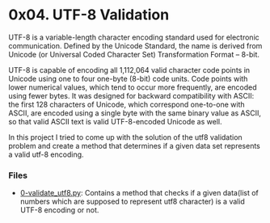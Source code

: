 # 0x04. UTF-8 Validation

UTF-8 is a variable-length character encoding standard used for electronic communication. Defined by the Unicode Standard, the name is derived from Unicode (or Universal Coded Character Set) Transformation Format – 8-bit.

UTF-8 is capable of encoding all 1,112,064 valid character code points in Unicode using one to four one-byte (8-bit) code units. Code points with lower numerical values, which tend to occur more frequently, are encoded using fewer bytes. It was designed for backward compatibility with ASCII: the first 128 characters of Unicode, which correspond one-to-one with ASCII, are encoded using a single byte with the same binary value as ASCII, so that valid ASCII text is valid UTF-8-encoded Unicode as well.

In this project I tried to come up with the solution of the utf8 validation problem and create a method that determines if a given data set represents a valid utf-8 encoding.

### Files

- [0-validate_utf8.py](./0-validate_utf8.py): Contains a method that checks if a given data(list of numbers which are supposed to represent utf8 character) is a valid UTF-8 encoding or not.
